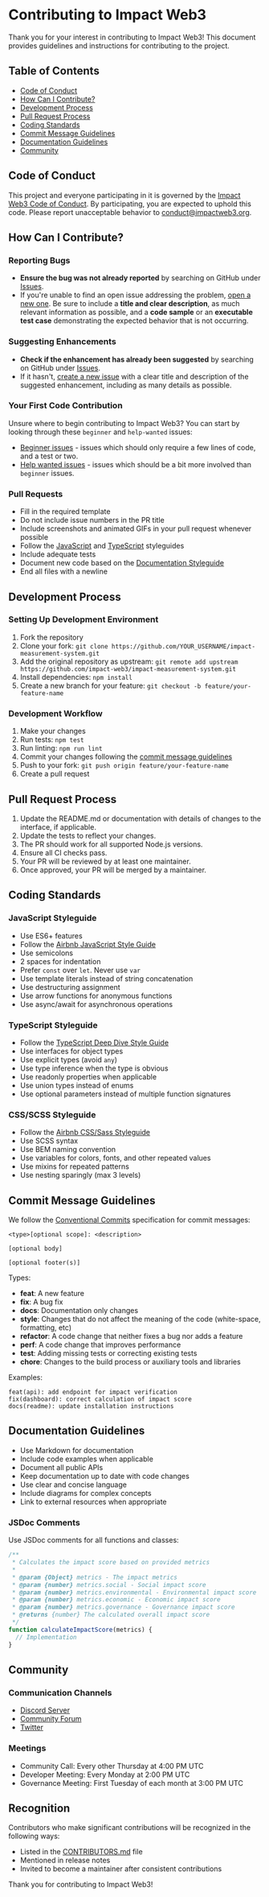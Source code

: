 # Contributing to Impact Web3

Thank you for your interest in contributing to Impact Web3! This document provides guidelines and instructions for contributing to the project.

## Table of Contents

- [Code of Conduct](#code-of-conduct)
- [How Can I Contribute?](#how-can-i-contribute)
- [Development Process](#development-process)
- [Pull Request Process](#pull-request-process)
- [Coding Standards](#coding-standards)
- [Commit Message Guidelines](#commit-message-guidelines)
- [Documentation Guidelines](#documentation-guidelines)
- [Community](#community)

## Code of Conduct

This project and everyone participating in it is governed by the [Impact Web3 Code of Conduct](CODE_OF_CONDUCT.md). By participating, you are expected to uphold this code. Please report unacceptable behavior to [conduct@impactweb3.org](mailto:conduct@impactweb3.org).

## How Can I Contribute?

### Reporting Bugs

- **Ensure the bug was not already reported** by searching on GitHub under [Issues](https://github.com/impact-web3/impact-measurement-system/issues).
- If you're unable to find an open issue addressing the problem, [open a new one](https://github.com/impact-web3/impact-measurement-system/issues/new). Be sure to include a **title and clear description**, as much relevant information as possible, and a **code sample** or an **executable test case** demonstrating the expected behavior that is not occurring.

### Suggesting Enhancements

- **Check if the enhancement has already been suggested** by searching on GitHub under [Issues](https://github.com/impact-web3/impact-measurement-system/issues).
- If it hasn't, [create a new issue](https://github.com/impact-web3/impact-measurement-system/issues/new) with a clear title and description of the suggested enhancement, including as many details as possible.

### Your First Code Contribution

Unsure where to begin contributing to Impact Web3? You can start by looking through these `beginner` and `help-wanted` issues:

- [Beginner issues](https://github.com/impact-web3/impact-measurement-system/labels/beginner) - issues which should only require a few lines of code, and a test or two.
- [Help wanted issues](https://github.com/impact-web3/impact-measurement-system/labels/help%20wanted) - issues which should be a bit more involved than `beginner` issues.

### Pull Requests

- Fill in the required template
- Do not include issue numbers in the PR title
- Include screenshots and animated GIFs in your pull request whenever possible
- Follow the [JavaScript](#javascript-styleguide) and [TypeScript](#typescript-styleguide) styleguides
- Include adequate tests
- Document new code based on the [Documentation Styleguide](#documentation-styleguide)
- End all files with a newline

## Development Process

### Setting Up Development Environment

1. Fork the repository
2. Clone your fork: `git clone https://github.com/YOUR_USERNAME/impact-measurement-system.git`
3. Add the original repository as upstream: `git remote add upstream https://github.com/impact-web3/impact-measurement-system.git`
4. Install dependencies: `npm install`
5. Create a new branch for your feature: `git checkout -b feature/your-feature-name`

### Development Workflow

1. Make your changes
2. Run tests: `npm test`
3. Run linting: `npm run lint`
4. Commit your changes following the [commit message guidelines](#commit-message-guidelines)
5. Push to your fork: `git push origin feature/your-feature-name`
6. Create a pull request

## Pull Request Process

1. Update the README.md or documentation with details of changes to the interface, if applicable.
2. Update the tests to reflect your changes.
3. The PR should work for all supported Node.js versions.
4. Ensure all CI checks pass.
5. Your PR will be reviewed by at least one maintainer.
6. Once approved, your PR will be merged by a maintainer.

## Coding Standards

### JavaScript Styleguide

- Use ES6+ features
- Follow the [Airbnb JavaScript Style Guide](https://github.com/airbnb/javascript)
- Use semicolons
- 2 spaces for indentation
- Prefer `const` over `let`. Never use `var`
- Use template literals instead of string concatenation
- Use destructuring assignment
- Use arrow functions for anonymous functions
- Use async/await for asynchronous operations

### TypeScript Styleguide

- Follow the [TypeScript Deep Dive Style Guide](https://basarat.gitbook.io/typescript/styleguide)
- Use interfaces for object types
- Use explicit types (avoid `any`)
- Use type inference when the type is obvious
- Use readonly properties when applicable
- Use union types instead of enums
- Use optional parameters instead of multiple function signatures

### CSS/SCSS Styleguide

- Follow the [Airbnb CSS/Sass Styleguide](https://github.com/airbnb/css)
- Use SCSS syntax
- Use BEM naming convention
- Use variables for colors, fonts, and other repeated values
- Use mixins for repeated patterns
- Use nesting sparingly (max 3 levels)

## Commit Message Guidelines

We follow the [Conventional Commits](https://www.conventionalcommits.org/) specification for commit messages:

```
<type>[optional scope]: <description>

[optional body]

[optional footer(s)]
```

Types:
- **feat**: A new feature
- **fix**: A bug fix
- **docs**: Documentation only changes
- **style**: Changes that do not affect the meaning of the code (white-space, formatting, etc)
- **refactor**: A code change that neither fixes a bug nor adds a feature
- **perf**: A code change that improves performance
- **test**: Adding missing tests or correcting existing tests
- **chore**: Changes to the build process or auxiliary tools and libraries

Examples:
```
feat(api): add endpoint for impact verification
fix(dashboard): correct calculation of impact score
docs(readme): update installation instructions
```

## Documentation Guidelines

- Use Markdown for documentation
- Include code examples when applicable
- Document all public APIs
- Keep documentation up to date with code changes
- Use clear and concise language
- Include diagrams for complex concepts
- Link to external resources when appropriate

### JSDoc Comments

Use JSDoc comments for all functions and classes:

```javascript
/**
 * Calculates the impact score based on provided metrics
 * 
 * @param {Object} metrics - The impact metrics
 * @param {number} metrics.social - Social impact score
 * @param {number} metrics.environmental - Environmental impact score
 * @param {number} metrics.economic - Economic impact score
 * @param {number} metrics.governance - Governance impact score
 * @returns {number} The calculated overall impact score
 */
function calculateImpactScore(metrics) {
  // Implementation
}
```

## Community

### Communication Channels

- [Discord Server](https://discord.gg/impactweb3)
- [Community Forum](https://forum.impactweb3.org)
- [Twitter](https://twitter.com/ImpactWeb3)

### Meetings

- Community Call: Every other Thursday at 4:00 PM UTC
- Developer Meeting: Every Monday at 2:00 PM UTC
- Governance Meeting: First Tuesday of each month at 3:00 PM UTC

## Recognition

Contributors who make significant contributions will be recognized in the following ways:

- Listed in the [CONTRIBUTORS.md](CONTRIBUTORS.md) file
- Mentioned in release notes
- Invited to become a maintainer after consistent contributions

Thank you for contributing to Impact Web3!
